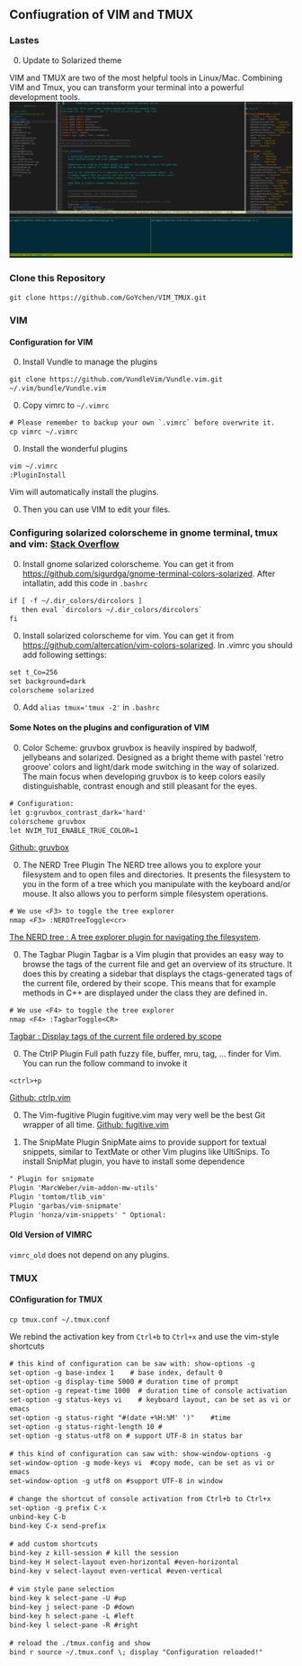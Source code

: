 ## Confiugration of VIM and TMUX

### Lastes
0. Update to Solarized theme

VIM and TMUX are two of the most helpful tools in Linux/Mac. Combining VIM and Tmux, you can transform your terminal into a powerful development tools.
![](example.png)

### Clone this Repository
```
git clone https://github.com/GoYchen/VIM_TMUX.git
```

### VIM 

#### Configuration for VIM
0. Install Vundle to manage the plugins
```
git clone https://github.com/VundleVim/Vundle.vim.git ~/.vim/bundle/Vundle.vim
```

0. Copy vimrc to `~/.vimrc`
```
# Please remember to backup your own `.vimrc` before overwrite it.
cp vimrc ~/.vimrc
```
0. Install the wonderful plugins
```
vim ~/.vimrc
:PluginInstall
```
Vim will automatically install the plugins.

0. Then you can use VIM to edit your files.

### Configuring solarized colorscheme in gnome terminal, tmux and vim: [Stack Overflow](http://stackoverflow.com/questions/23118916/configuring-solarized-colorscheme-in-gnome-terminal-tmux-and-vim)
0. Install gnome solarized colorscheme. You can get it from https://github.com/sigurdga/gnome-terminal-colors-solarized.
After intallatin, add this code in  `.bashrc`

 ```
if [ -f ~/.dir_colors/dircolors ]
    then eval `dircolors ~/.dir_colors/dircolors`
fi
```
0. Install solarized colorscheme for vim. You can get it from https://github.com/altercation/vim-colors-solarized. In .vimrc you should add following settings:

 ```
set t_Co=256
set background=dark
colorscheme solarized
```
0. Add `alias tmux='tmux -2'` in `.bashrc`

#### Some Notes on the plugins and configuration of VIM
0. Color Scheme: gruvbox
gruvbox is heavily inspired by badwolf, jellybeans and solarized. Designed as a bright theme with pastel 'retro groove' colors and light/dark mode switching in the way of solarized. The main focus when developing gruvbox is to keep colors easily distinguishable, contrast enough and still pleasant for the eyes.
```
# Configuration:
let g:gruvbox_contrast_dark='hard'
colorscheme gruvbox
let NVIM_TUI_ENABLE_TRUE_COLOR=1
```
[Github: gruvbox](https://github.com/morhetz/gruvbox)

0. The NERD Tree Plugin 
The NERD tree allows you to explore your filesystem and to open files and directories. It presents the filesystem to you in the form of a tree which you manipulate with the keyboard and/or mouse. It also allows you to perform simple filesystem operations.

```
# We use <F3> to toggle the tree explorer
nmap <F3> :NERDTreeToggle<cr>
```
[The NERD tree : A tree explorer plugin for navigating the filesystem](http://www.vim.org/scripts/script.php?script_id=1658).  

0. The Tagbar Plugin
Tagbar is a Vim plugin that provides an easy way to browse the tags of the current file and get an overview of its structure. It does this by creating a sidebar that displays the ctags-generated tags of the current file, ordered by their scope. This means that for example methods in C++ are displayed under the class they are defined in.
```
# We use <F4> to toggle the tree explorer
nmap <F4> :TagbarToggle<CR>
```
[Tagbar : Display tags of the current file ordered by scope](http://www.vim.org/scripts/script.php?script_id=3465)

0. The CtrlP Plugin
Full path fuzzy file, buffer, mru, tag, ... finder for Vim.
You can run the follow command to invoke it
```
<ctrl>+p
```
[Github: ctrlp.vim](https://github.com/ctrlpvim/ctrlp.vim)

0. The Vim-fugitive Plugin
fugitive.vim may very well be the best Git wrapper of all time.
[Github: fugitive.vim](https://github.com/tpope/vim-fugitive)

0. The SnipMate Plugin
SnipMate aims to provide support for textual snippets, similar to TextMate or other Vim plugins like UltiSnips. 
To install SnipMat plugin, you have to install some dependence
```
" Plugin for snipmate
Plugin 'MarcWeber/vim-addon-mw-utils'
Plugin 'tomtom/tlib_vim'
Plugin 'garbas/vim-snipmate'
Plugin 'honza/vim-snippets' " Optional:
```
#### Old Version of VIMRC
`vimrc_old` does not depend on any plugins.

### TMUX
#### COnfiguration for TMUX
```
cp tmux.conf ~/.tmux.conf
```

We rebind the activation key from `Ctrl+b` to `Ctrl+x` and use the vim-style shortcuts
```
# this kind of configuration can be saw with: show-options -g 
set-option -g base-index 1    # base index, default 0
set-option -g display-time 5000 # duration time of prompt 
set-option -g repeat-time 1000  # duration time of console activation
set-option -g status-keys vi    # keyboard layout, can be set as vi or emacs 
set-option -g status-right "#(date +%H:%M' ')"    #time
set-option -g status-right-length 10 #
set-option -g status-utf8 on # support UTF-8 in status bar 
  
# this kind of configuration can saw with: show-window-options -g
set-window-option -g mode-keys vi  #copy mode, can be set as vi or emacs   
set-window-option -g utf8 on #support UTF-8 in window
  
# change the shortcut of console activation from Ctrl+b to Ctrl+x
set-option -g prefix C-x   
unbind-key C-b   
bind-key C-x send-prefix   
  
# add custom shortcuts
bind-key z kill-session # kill the session
bind-key H select-layout even-horizontal #even-horizontal
bind-key v select-layout even-vertical #even-vertical

# vim style pane selection
bind-key k select-pane -U #up
bind-key j select-pane -D #down
bind-key h select-pane -L #left
bind-key l select-pane -R #right

# reload the ./tmux.config and show
bind r source ~/.tmux.conf \; display "Configuration reloaded!"
```

